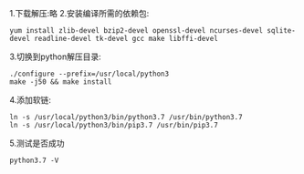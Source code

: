 1.下载解压:略
2.安装编译所需的依赖包:
```shell
yum install zlib-devel bzip2-devel openssl-devel ncurses-devel sqlite-devel readline-devel tk-devel gcc make libffi-devel
```
3.切换到python解压目录:
```shell
./configure --prefix=/usr/local/python3
make -j50 && make install
```
4.添加软链:
```shell
ln -s /usr/local/python3/bin/python3.7 /usr/bin/python3.7
ln -s /usr/local/python3/bin/pip3.7 /usr/bin/pip3.7
```
5.测试是否成功
```shell
python3.7 -V
```
